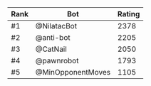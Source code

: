 Rank|Bot|Rating
---|---|---
#1|@NilatacBot|2378
#2|@anti-bot|2205
#3|@CatNail|2050
#4|@pawnrobot|1793
#5|@MinOpponentMoves|1105
